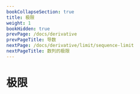```yaml
---
bookCollapseSection: true
title: 极限
weight: 1
bookHidden: true
prevPage: /docs/derivative
prevPageTitle: 导数
nextPage: /docs/derivative/limit/sequence-limit
nextPageTitle: 数列的极限
---
```


# 极限

